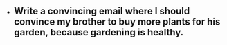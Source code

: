- Write a convincing email where I should convince my brother to buy more plants for his garden, because gardening is healthy.
	-